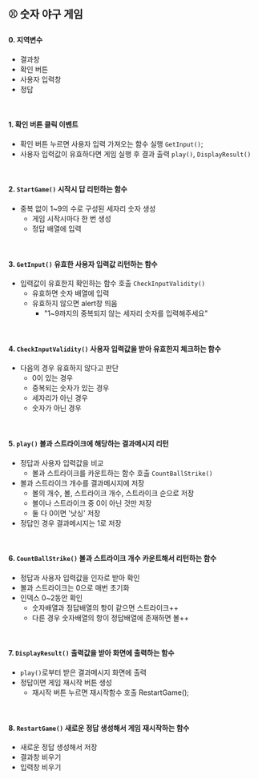 ## ⚾️ 숫자 야구 게임
#### 0. 지역변수
  - 결과창
  - 확인 버튼
  - 사용자 입력창
  - 정답

<br>

#### 1. 확인 버튼 클릭 이벤트
  - 확인 버튼 누르면 사용자 입력 가져오는 함수 실행 `GetInput()`;
  - 사용자 입력값이 유효하다면 게임 실행 후 결과 출력 `play()`, `DisplayResult()`


<br>

#### 2. `StartGame()` 시작시 답 리턴하는 함수
  - 중복 없이 1~9의 수로 구성된 세자리 숫자 생성
    - 게임 시작시마다 한 번 생성
    - 정답 배열에 입력

<br>

#### 3. `GetInput()` 유효한 사용자 입력값 리턴하는 함수
  - 입력값이 유효한지 확인하는 함수 호출 `CheckInputValidity()`
    - 유효하면 숫자 배열에 입력
    - 유효하지 않으면 alert창 띄움
      - "1~9까지의 중복되지 않는 세자리 숫자를 입력해주세요"

<br>

#### 4. `CheckInputValidity()` 사용자 입력값을 받아 유효한지 체크하는 함수
  - 다음의 경우 유효하지 않다고 판단
    - 0이 있는 경우
    - 중복되는 숫자가 있는 경우
    - 세자리가 아닌 경우
    - 숫자가 아닌 경우

<br>

#### 5. `play()` 볼과 스트라이크에 해당하는 결과메시지 리턴
  - 정답과 사용자 입력값을 비교
    - 볼과 스트라이크를 카운트하는 함수 호출 `CountBallStrike()`
  - 볼과 스트라이크 개수를 결과메시지에 저장
    - 볼의 개수, 볼, 스트라이크 개수, 스트라이크 순으로 저장
  	- 볼이나 스트라이크 중 0이 아닌 것만 저장
  	- 둘 다 0이면 '낫싱' 저장
  - 정답인 경우 결과메시지는 1로 저장

<br>

#### 6. `CountBallStrike()` 볼과 스트라이크 개수 카운트해서 리턴하는 함수
  - 정답과 사용자 입력값을 인자로 받아 확인
  - 볼과 스트라이크는 0으로 매번 초기화
  - 인덱스 0~2동안 확인
    - 숫자배열과 정답배열의 항이 같으면 스트라이크++
    - 다른 경우 숫자배열의 항이 정답배열에 존재하면 볼++

<br>

#### 7. `DisplayResult()` 출력값을 받아 화면에 출력하는 함수
  - `play()`로부터 받은 결과메시지 화면에 출력
  - 정답이면 게임 재시작 버튼 생성
    - 재시작 버튼 누르면 재시작함수 호출 RestartGame();

<br>

#### 8. `RestartGame()` 새로운 정답 생성해서 게임 재시작하는 함수
  - 새로운 정답 생성해서 저장
  - 결과창 비우기
  - 입력창 비우기